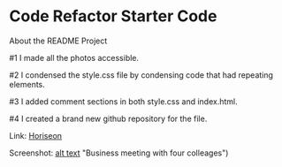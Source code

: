# Code Refactor Starter Code

About the README Project

#1 I made all the photos accessible.

#2 I condensed the style.css file by condensing code that had repeating elements.

#3 I added comment sections in both style.css and index.html.

#4 I created a brand new github repository for the file.

Link:
[Horiseon](https://mapalacio19.github.io/module-1/#social-media-marketing)

Screenshot:
[alt text](.module-1/https://github.com/mapalacio19/module-1/blob/main/horiseon-pic.JPG) "Business meeting with four colleages")
